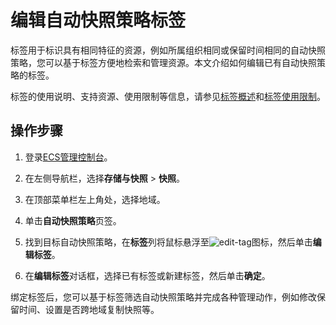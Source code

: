 # 编辑自动快照策略标签

标签用于标识具有相同特征的资源，例如所属组织相同或保留时间相同的自动快照策略，您可以基于标签方便地检索和管理资源。本文介绍如何编辑已有自动快照策略的标签。

标签的使用说明、支持资源、使用限制等信息，请参见[标签概述](/intl.zh-CN/标签与资源/标签/标签概述.md)和[标签使用限制](/intl.zh-CN/产品简介/使用限制.md)。

## 操作步骤

1.  登录[ECS管理控制台](https://ecs.console.aliyun.com)。

2.  在左侧导航栏，选择**存储与快照** \> **快照**。

3.  在顶部菜单栏左上角处，选择地域。

4.  单击**自动快照策略**页签。

5.  找到目标自动快照策略，在**标签**列将鼠标悬浮至![edit-tag](https://static-aliyun-doc.oss-accelerate.aliyuncs.com/assets/img/zh-CN/7819995261/p293260.png)图标，然后单击**编辑标签**。

6.  在**编辑标签**对话框，选择已有标签或新建标签，然后单击**确定**。


绑定标签后，您可以基于标签筛选自动快照策略并完成各种管理动作，例如修改保留时间、设置是否跨地域复制快照等。

